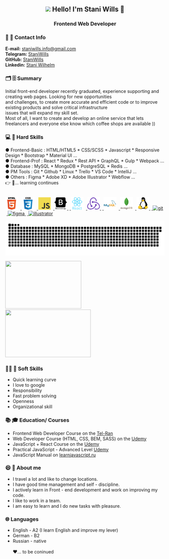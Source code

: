 <h2 align="center"><img src="https://media.giphy.com/media/hvRJCLFzcasrR4ia7z/giphy.gif" width="28"> Hello! I'm Stani Wills 🤝</h2> 
<h3 align="center">Frontend Web Developer</h3>

### **📧 📲  Contact Info**

<div align="left">  

**E-mail:** staniwills.info@gmail.com  <br/>
**Telegram:** [StaniWills](https://t.me/StaniWills) <br/>
**GitHub:** [StaniWills](https://github.com/StaniWills) <br/>
**Linkedin:** [Stani Wilhelm](https://www.linkedin.com/in/stani-wilhelm-02aba0191/)</div>

### **🗂 🗄  Summary**

<div align="left">  
Initial front-end developer recently graduated, experience supporting and creating web pages. Looking for new opportunities<br/>
and challenges, to create more accurate and efficient code or to improve existing products and solve critical infrastructure<br/>
issues that will expand my skill set.<br/>
Most of all, I want to create and develop an online service that lets freelancers and everyone else know which coffee shops are available ))<br/>
</div>

### **💻 🔭  Hard Skills**

<!-- <div align="left">
<a href="https://www.codewars.com/users/St-ton" target="_blank" rel="noreferrer"> <img src="https://www.codewars.com/users/staniwills/badges/small" alt="codewars"/></a></div>
<div align="left"> -->

● Frontend-Basic : HTML/HTML5 * CSS/SCSS * Javascript * Responsive Design * Bootstrap * Material UI ... <br/>
● Frontend-Prof : React * Redux * Rest API * GraphQL * Gulp * Webpack ...<br/>
● Database : MySQL * MongoDB * PostgreSQL * Redis ... <br/>
● PM Tools : Git * Github * Linux * Trello * VS Code * IntelliJ ... <br/>
● Others : Figma * Adobe XD * Adobe Illustrator * Webflow ...<br/>
👉 📖... learning continues<br/><br/>
<p><a href="https://www.w3.org/html/" target="_blank" rel="noreferrer"> <img src="https://raw.githubusercontent.com/devicons/devicon/master/icons/html5/html5-original-wordmark.svg" alt="html5" width="40" height="40"/></a>
&nbsp;<a href="https://www.w3schools.com/css/" target="_blank" rel="noreferrer"> <img src="https://raw.githubusercontent.com/devicons/devicon/master/icons/css3/css3-original-wordmark.svg" alt="css3" width="40" height="40"/></a>
&nbsp;<a href="https://developer.mozilla.org/en-US/docs/Web/JavaScript" target="_blank" rel="noreferrer"> <img src="https://raw.githubusercontent.com/devicons/devicon/master/icons/javascript/javascript-original.svg" alt="javascript" width="40" height="40"/></a>
&nbsp;<a href="https://getbootstrap.com" target="_blank" rel="noreferrer"> <img src="https://raw.githubusercontent.com/devicons/devicon/master/icons/bootstrap/bootstrap-plain-wordmark.svg" alt="bootstrap" width="40" height="40"/> </a>
&nbsp;<a href="https://reactjs.org/" target="_blank" rel="noreferrer"> <img src="https://raw.githubusercontent.com/devicons/devicon/master/icons/react/react-original-wordmark.svg" alt="react" width="40" height="40"/></a>
&nbsp;<a href="https://redux.js.org" target="_blank" rel="noreferrer"> <img src="https://raw.githubusercontent.com/devicons/devicon/master/icons/redux/redux-original.svg" alt="redux" width="40" height="40"/> </a>
&nbsp;<a href="https://www.mysql.com/" target="_blank" rel="noreferrer"> <img src="https://raw.githubusercontent.com/devicons/devicon/master/icons/mysql/mysql-original-wordmark.svg" alt="mysql" width="40" height="40"/></a>
&nbsp;<a href="https://www.mongodb.com/" target="_blank" rel="noreferrer"> <img src="https://raw.githubusercontent.com/devicons/devicon/master/icons/mongodb/mongodb-original-wordmark.svg" alt="mongodb" width="40" height="40"/></a>
&nbsp;<a href="https://www.linux.org/" target="_blank" rel="noreferrer"> <img src="https://raw.githubusercontent.com/devicons/devicon/master/icons/linux/linux-original.svg" alt="linux" width="40" height="40"/> </a>
&nbsp;<a href="https://git-scm.com/" target="_blank" rel="noreferrer"> <img src="https://www.vectorlogo.zone/logos/git-scm/git-scm-icon.svg" alt="git" width="40" height="40"/> </a>
&nbsp;<a href="https://www.figma.com/" target="_blank" rel="noreferrer"> <img src="https://www.vectorlogo.zone/logos/figma/figma-icon.svg" alt="figma" width="40" height="40"/> </a>
&nbsp;<a href="https://www.adobe.com/in/products/illustrator.html" target="_blank" rel="noreferrer"> <img src="https://www.vectorlogo.zone/logos/adobe_illustrator/adobe_illustrator-icon.svg" alt="illustrator" width="40" height="40"/> </a>

<div align="left">

![snake gif](https://github.com/StaniWills/StaniWills/blob/main/github-contribution-grid-snake.svg)
</div>

</div>
<div align="left">
<img src="https://github-readme-stats.vercel.app/api/top-langs?username=StaniWills&show_icons=true&locale=en&layout=compact" width="240"
        height="150" alt=""/>
<img src="https://github-readme-stats.vercel.app/api?username=StaniWills&show_icons=true&locale=en" width="270" height="150"
        />
<!-- <img src="https://github-readme-streak-stats.herokuapp.com/?user=StaniWills&&layout=compact" width="285" height="150"
      alt="" /> -->
</div>

### **🙋‍♂️ 🤝 Soft Skills**

- Quick learning curve<br/>
- I love to google<br/>  
- Responsibility<br/>
- Fast problem solving<br/>
- Openness<br/>
- Organizational skill<br/>

### **📚 🎓 Education/ Courses**

- Frontend Web Developer Course on the [Tel-Ran](<https://tel-ran.de>)
- Web Developer Course (HTML, CSS, BEM, SASS) on the [Udemy](https://www.udemy.com/course/javascript_full/learn/lecture/14328446)
- JavaScript + React Course on the [Udemy](https://www.udemy.com/course/javascript_full/)
- Practical JavaScript - Advanced Level [Udemy](https://www.udemy.com/course/javascript_practice/learn/lecture/17690944?start=0#overview)
- JavaScript Manual on [learnjavascript.ru](https://learn.javascript.ru/)

### **😄 💬 About me**

- I travel a lot and like to change locations.
- I have good time management and self - discipline.
- I actively learn in Front - end development and work on improving my code.
- I like to work in a team.
- I am easy to learn and I do new tasks with pleasure.

### **🌐 Languages**

- English - A2 (I learn English and improve my lever)
- German - B2
- Russian - native
<br/><br/>
❤️... to be coninued<br/>

<!-- 🌱 I’m currently learning ...HTML, CSS, JS, React </br>
👯 I’m looking to collaborate on ...</br>
🤔 I’m looking for help with ...</br>
💬 Ask me about ...</br>
📫 How to reach me: st.tonkikh@gmail.com </br>
😄 Pronouns: ...</br>
⚡ Fun fact: ...</br>  -->